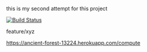 this is my second attempt for this project

[![Build Status](https://app.travis-ci.com/DiyarKara/bil481Hw1.2.svg?branch=main)](https://app.travis-ci.com/DiyarKara/bil481Hw1.2)

feature/xyz

https://ancient-forest-13224.herokuapp.com/compute
